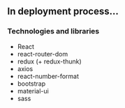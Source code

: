 ## In deployment process...

### Technologies and libraries
- React
- react-router-dom
- redux (+ redux-thunk)
- axios
- react-number-format
- bootstrap
- material-ui
- sass
